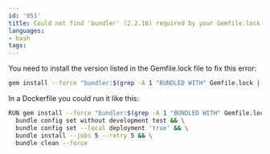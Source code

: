 ```yaml
---
id: '951'
title: Could not find 'bundler' (2.2.16) required by your Gemfile.lock
languages:
- bash
tags:
---
```

You need to install the version listed in the Gemfile.lock file to fix this error:

```bash
gem install --force "bundler:$(grep -A 1 "BUNDLED WITH" Gemfile.lock | tail -n 1)"
```

In a Dockerfile you could run it like this:

```bash
RUN gem install --force "bundler:$(grep -A 1 "BUNDLED WITH" Gemfile.lock | tail -n 1)" rake && \
  bundle config set without development test && \
  bundle config set --local deployment 'true' && \
  bundle install --jobs 5 --retry 5 && \
  bundle clean --force
```
